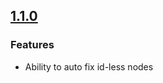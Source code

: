 ## [1.1.0](https://github.com/notarize/eslint-plugin-react-intl/compare/1.0.0...1.0.0)

### Features

- Ability to auto fix id-less nodes
